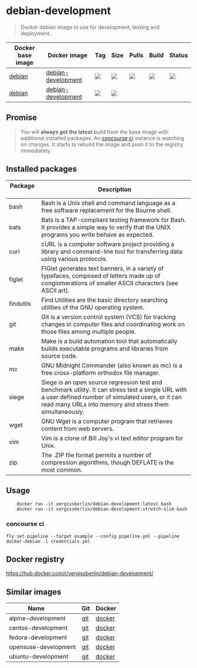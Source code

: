 # debian-development

> Docker debian image to use for development, testing and deployment.

| Docker base image | Docker image            | Tag           | Size   | Pulls  | Build  | Status |
| ----------------- | ----------------------- | ------------- | ------ | ------ | ------ | ------ |
| [debian][1]       | [debian-development][2] | [![][9]][11]  | ![][4] | ![][6] | ![][7] | ![][8] |
| [debian][1]       | [debian-development][2] | [![][10]][12] | ![][5] |        |        |        |

[1]: https://hub.docker.com/_/debian/
[2]: https://hub.docker.com/r/vergissberlin/debian-development/
[3]: https://hub.docker.com/r/vergissberlin/debian-development/tags/
[4]: https://images.microbadger.com/badges/image/vergissberlin/debian-development.svg
[5]: https://images.microbadger.com/badges/image/vergissberlin/debian-development:stretch-slim.svg
[6]: https://img.shields.io/docker/pulls/vergissberlin/debian-development.svg?style=flat-square
[7]: https://img.shields.io/docker/automated/vergissberlin/debian-development.svg?style=flat-square
[8]: https://img.shields.io/docker/build/vergissberlin/debian-development.svg?style=flat-square
[9]: https://images.microbadger.com/badges/version/vergissberlin/debian-development.svg
[10]: https://images.microbadger.com/badges/version/vergissberlin/debian-development:stretch-slim.svg
[11]: https://microbadger.com/images/vergissberlin/debian-development:latest
[12]: https://microbadger.com/images/vergissberlin/debian-development:stretch-slim

## Promise

> You will **always get the latest** build from the base image with additional installed packages.
> An [concourse ci](http://concourse.ci) instance is watching on changes. It starts to rebuild the image and push it to the registry immediately.


## Installed packages

| Package       | Description                                                                                                |
| ------------- | ---------------------------------------------------------------------------------------------------------- |
| bash          | Bash is a Unix shell and command language as a free software replacement for the Bourne shell.             |
| bats          | Bats is a TAP-compliant testing framework for Bash. It provides a simple way to verify that the UNIX programs you write behave as expected. |
| curl          | cURL is a computer software project providing a library and command-line tool for transferring data using various protocols. |
| figlet        | FIGlet generates text banners, in a variety of typefaces, composed of letters made up of conglomerations of smaller ASCII characters (see ASCII art). |
| findutils     | Find Utilities are the basic directory searching utilities of the GNU operating system.                    |
| git           | Git is a version control system (VCS) for tracking changes in computer files and coordinating work on those files among multiple people. |
| make          | Make is a build automation tool that automatically builds executable programs and libraries from source code. |
| mc            | GNU Midnight Commander (also known as mc) is a free cross-platform orthodox file manager.                  |
| siege         | Siege is an open source regression test and benchmark utility. It can stress test a single URL with a user defined number of simulated users, or it can read many URLs into memory and stress them simultaneously. |
| wget          | GNU Wget is a computer program that retrieves content from web servers.                                    |
| vim           | Vim is a clone of Bill Joy's vi text editor program for Unix.                                              |
| zip           | The .ZIP file format permits a number of compression algorithms, though DEFLATE is the most common.        |


## Usage

        docker run -it vergissberlin/debian-development:latest bash
        docker run -it vergissberlin/debian-development:stretch-slim bash

### concourse ci

```
fly set-pipeline --target example --config pipeline.yml --pipeline docker-debian -l credentials.yml
```


## Docker registry

https://hub.docker.com/r/vergissberlin/debian-development/


## Similar images

| Name                  | Git       | Docker       |
| --------------------- | --------- | ------------ |
| alpine-development    | [git][20] | [docker][25] |
| centos-development    | [git][30] | [docker][35] |
| fedora-development    | [git][40] | [docker][45] |
| opensuse-development  | [git][50] | [docker][55] |
| ubuntu-development    | [git][60] | [docker][65] |

[20]: https://github.com/vergissberlin/alpine-development
[25]: https://hub.docker.com/r/vergissberlin/alpine-development/
[30]: https://github.com/vergissberlin/centos-development
[35]: https://hub.docker.com/r/vergissberlin/centos-development/
[40]: https://github.com/vergissberlin/fedora-development
[45]: https://hub.docker.com/r/vergissberlin/fedora-development/
[50]: https://github.com/vergissberlin/opensuse-development
[55]: https://hub.docker.com/r/vergissberlin/opensuse-development/
[60]: https://github.com/vergissberlin/ubuntu-development
[65]: https://hub.docker.com/r/vergissberlin/ubuntu-development/
